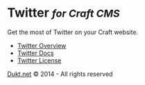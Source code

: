 # Twitter <small>_for Craft CMS_</small>

Get the most of Twitter on your Craft website.

- [Twitter Overview](https://dukt.net/craft/twitter/)
- [Twitter Docs](https://dukt.net/craft/twitter/docs)
- [Twitter License](https://dukt.net/craft/twitter/docs/license)


[Dukt.net](https://dukt.net/) © 2014 - All rights reserved
